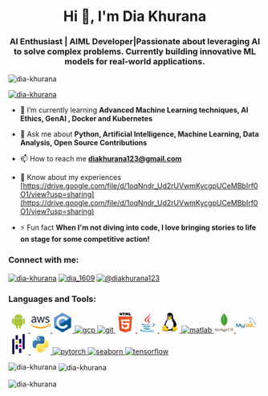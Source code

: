 <h1 align="center">Hi 👋, I'm Dia Khurana</h1>
<h3 align="center">AI Enthusiast | AIML Developer|Passionate about leveraging AI to solve complex problems. Currently building innovative ML models for real-world applications.</h3>

<p align="left"> <img src="https://komarev.com/ghpvc/?username=dia-khurana&label=Profile%20views&color=0e75b6&style=flat" alt="dia-khurana" /> </p>

<p align="left"> <a href="https://github.com/ryo-ma/github-profile-trophy"><img src="https://github-profile-trophy.vercel.app/?username=dia-khurana" alt="dia-khurana" /></a> </p>

- 🌱 I’m currently learning **Advanced Machine Learning techniques, AI Ethics, GenAI , Docker and Kubernetes**

- 💬 Ask me about **Python, Artificial Intelligence, Machine Learning, Data Analysis, Open Source Contributions**

- 📫 How to reach me **diakhurana123@gmail.com**

- 📄 Know about my experiences [https://drive.google.com/file/d/1oqNndr_Ud2rUVwmKycgpUCeMBbIrf0O1/view?usp=sharing](https://drive.google.com/file/d/1oqNndr_Ud2rUVwmKycgpUCeMBbIrf0O1/view?usp=sharing)

- ⚡ Fun fact **When I'm not diving into code, I love bringing stories to life on stage for some competitive action!**

<h3 align="left">Connect with me:</h3>
<p align="left">
<a href="https://linkedin.com/in/dia-khurana" target="blank"><img align="center" src="https://raw.githubusercontent.com/rahuldkjain/github-profile-readme-generator/master/src/images/icons/Social/linked-in-alt.svg" alt="dia-khurana" height="30" width="40" /></a>
<a href="https://www.codechef.com/users/dia_1609" target="blank"><img align="center" src="https://cdn.jsdelivr.net/npm/simple-icons@3.1.0/icons/codechef.svg" alt="dia_1609" height="30" width="40" /></a>
<a href="https://www.hackerrank.com/@diakhurana123" target="blank"><img align="center" src="https://raw.githubusercontent.com/rahuldkjain/github-profile-readme-generator/master/src/images/icons/Social/hackerrank.svg" alt="@diakhurana123" height="30" width="40" /></a>
</p>

<h3 align="left">Languages and Tools:</h3>
<p align="left"> <a href="https://developer.android.com" target="_blank" rel="noreferrer"> <img src="https://raw.githubusercontent.com/devicons/devicon/master/icons/android/android-original-wordmark.svg" alt="android" width="40" height="40"/> </a> <a href="https://aws.amazon.com" target="_blank" rel="noreferrer"> <img src="https://raw.githubusercontent.com/devicons/devicon/master/icons/amazonwebservices/amazonwebservices-original-wordmark.svg" alt="aws" width="40" height="40"/> </a> <a href="https://www.cprogramming.com/" target="_blank" rel="noreferrer"> <img src="https://raw.githubusercontent.com/devicons/devicon/master/icons/c/c-original.svg" alt="c" width="40" height="40"/> </a> <a href="https://cloud.google.com" target="_blank" rel="noreferrer"> <img src="https://www.vectorlogo.zone/logos/google_cloud/google_cloud-icon.svg" alt="gcp" width="40" height="40"/> </a> <a href="https://git-scm.com/" target="_blank" rel="noreferrer"> <img src="https://www.vectorlogo.zone/logos/git-scm/git-scm-icon.svg" alt="git" width="40" height="40"/> </a> <a href="https://www.w3.org/html/" target="_blank" rel="noreferrer"> <img src="https://raw.githubusercontent.com/devicons/devicon/master/icons/html5/html5-original-wordmark.svg" alt="html5" width="40" height="40"/> </a> <a href="https://www.java.com" target="_blank" rel="noreferrer"> <img src="https://raw.githubusercontent.com/devicons/devicon/master/icons/java/java-original.svg" alt="java" width="40" height="40"/> </a> <a href="https://www.linux.org/" target="_blank" rel="noreferrer"> <img src="https://raw.githubusercontent.com/devicons/devicon/master/icons/linux/linux-original.svg" alt="linux" width="40" height="40"/> </a> <a href="https://www.mathworks.com/" target="_blank" rel="noreferrer"> <img src="https://upload.wikimedia.org/wikipedia/commons/2/21/Matlab_Logo.png" alt="matlab" width="40" height="40"/> </a> <a href="https://www.mongodb.com/" target="_blank" rel="noreferrer"> <img src="https://raw.githubusercontent.com/devicons/devicon/master/icons/mongodb/mongodb-original-wordmark.svg" alt="mongodb" width="40" height="40"/> </a> <a href="https://www.mysql.com/" target="_blank" rel="noreferrer"> <img src="https://raw.githubusercontent.com/devicons/devicon/master/icons/mysql/mysql-original-wordmark.svg" alt="mysql" width="40" height="40"/> </a> <a href="https://pandas.pydata.org/" target="_blank" rel="noreferrer"> <img src="https://raw.githubusercontent.com/devicons/devicon/2ae2a900d2f041da66e950e4d48052658d850630/icons/pandas/pandas-original.svg" alt="pandas" width="40" height="40"/> </a> <a href="https://www.python.org" target="_blank" rel="noreferrer"> <img src="https://raw.githubusercontent.com/devicons/devicon/master/icons/python/python-original.svg" alt="python" width="40" height="40"/> </a> <a href="https://pytorch.org/" target="_blank" rel="noreferrer"> <img src="https://www.vectorlogo.zone/logos/pytorch/pytorch-icon.svg" alt="pytorch" width="40" height="40"/> </a> <a href="https://seaborn.pydata.org/" target="_blank" rel="noreferrer"> <img src="https://seaborn.pydata.org/_images/logo-mark-lightbg.svg" alt="seaborn" width="40" height="40"/> </a> <a href="https://www.tensorflow.org" target="_blank" rel="noreferrer"> <img src="https://www.vectorlogo.zone/logos/tensorflow/tensorflow-icon.svg" alt="tensorflow" width="40" height="40"/> </a> </p>

<p><img align="left" src="https://github-readme-stats.vercel.app/api/top-langs?username=dia-khurana&show_icons=true&locale=en&layout=compact" alt="dia-khurana" /></p>

<p>&nbsp;<img align="center" src="https://github-readme-stats.vercel.app/api?username=dia-khurana&show_icons=true&locale=en" alt="dia-khurana" /></p>

<p><img align="center" src="https://github-readme-streak-stats.herokuapp.com/?user=dia-khurana&" alt="dia-khurana" /></p>
